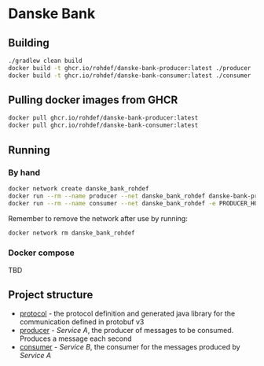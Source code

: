 # Danske Bank

## Building

```bash
./gradlew clean build
docker build -t ghcr.io/rohdef/danske-bank-producer:latest ./producer
docker build -t ghcr.io/rohdef/danske-bank-consumer:latest ./consumer
```


## Pulling docker images from GHCR

```bash
docker pull ghcr.io/rohdef/danske-bank-producer:latest
docker pull ghcr.io/rohdef/danske-bank-consumer:latest
```

## Running

### By hand

```bash
docker network create danske_bank_rohdef
docker run --rm --name producer --net danske_bank_rohdef danske-bank-producer:latest
docker run --rm --name consumer --net danske_bank_rohdef -e PRODUCER_HOST=producer docker pull ghcr.io/rohdef/danske-bank-consumer:latest
```

Remember to remove the network after use by running:

```bash
docker network rm danske_bank_rohdef
```


### Docker compose
    
TBD


## Project structure

- [protocol](./protocol) - the protocol definition and generated java library for the communication defined in protobuf v3
- [producer](./producer) - *Service A*, the producer of messages to be consumed. Produces a message each second
- [consumer](./consumer) - *Service B*, the consumer for the messages produced by *Service A*